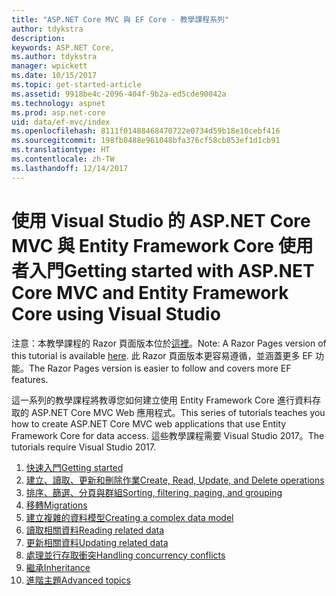 ```yaml
---
title: "ASP.NET Core MVC 與 EF Core - 教學課程系列"
author: tdykstra
description: 
keywords: ASP.NET Core,
ms.author: tdykstra
manager: wpickett
ms.date: 10/15/2017
ms.topic: get-started-article
ms.assetid: 9918be4c-2096-404f-9b2a-ed5cde90042a
ms.technology: aspnet
ms.prod: asp.net-core
uid: data/ef-mvc/index
ms.openlocfilehash: 8111f01488468470722e0734d59b18e10cebf416
ms.sourcegitcommit: 198fb0488e961048bfa376cf58cb853ef1d1cb91
ms.translationtype: HT
ms.contentlocale: zh-TW
ms.lasthandoff: 12/14/2017
---
```

# <a name="getting-started-with-aspnet-core-mvc-and-entity-framework-core-using-visual-studio"></a><span data-ttu-id="88fc3-103">使用 Visual Studio 的 ASP.NET Core MVC 與 Entity Framework Core 使用者入門</span><span class="sxs-lookup"><span data-stu-id="88fc3-103">Getting started with ASP.NET Core MVC and Entity Framework Core using Visual Studio</span></span>

<span data-ttu-id="88fc3-104">注意：本教學課程的 Razor 頁面版本位於[這裡](xref:data/ef-rp/intro)。</span><span class="sxs-lookup"><span data-stu-id="88fc3-104">Note: A Razor Pages version of this tutorial is available [here](xref:data/ef-rp/intro).</span></span> <span data-ttu-id="88fc3-105">此 Razor 頁面版本更容易遵循，並涵蓋更多 EF 功能。</span><span class="sxs-lookup"><span data-stu-id="88fc3-105">The Razor Pages version is easier to follow and covers more EF features.</span></span>

<span data-ttu-id="88fc3-106">這一系列的教學課程將教導您如何建立使用 Entity Framework Core 進行資料存取的 ASP.NET Core MVC Web 應用程式。</span><span class="sxs-lookup"><span data-stu-id="88fc3-106">This series of tutorials teaches you how to create ASP.NET Core MVC web applications that use Entity Framework Core for data access.</span></span> <span data-ttu-id="88fc3-107">這些教學課程需要 Visual Studio 2017。</span><span class="sxs-lookup"><span data-stu-id="88fc3-107">The tutorials require Visual Studio 2017.</span></span>

1. [<span data-ttu-id="88fc3-108">快速入門</span><span class="sxs-lookup"><span data-stu-id="88fc3-108">Getting started</span></span>](intro.md)
2. [<span data-ttu-id="88fc3-109">建立、讀取、更新和刪除作業</span><span class="sxs-lookup"><span data-stu-id="88fc3-109">Create, Read, Update, and Delete operations</span></span>](crud.md)
3. [<span data-ttu-id="88fc3-110">排序、篩選、分頁與群組</span><span class="sxs-lookup"><span data-stu-id="88fc3-110">Sorting, filtering, paging, and grouping</span></span>](sort-filter-page.md)
4. [<span data-ttu-id="88fc3-111">移轉</span><span class="sxs-lookup"><span data-stu-id="88fc3-111">Migrations</span></span>](migrations.md)
5. [<span data-ttu-id="88fc3-112">建立複雜的資料模型</span><span class="sxs-lookup"><span data-stu-id="88fc3-112">Creating a complex data model</span></span>](complex-data-model.md)
6. [<span data-ttu-id="88fc3-113">讀取相關資料</span><span class="sxs-lookup"><span data-stu-id="88fc3-113">Reading related data</span></span>](read-related-data.md)
7. [<span data-ttu-id="88fc3-114">更新相關資料</span><span class="sxs-lookup"><span data-stu-id="88fc3-114">Updating related data</span></span>](update-related-data.md)
8. [<span data-ttu-id="88fc3-115">處理並行存取衝突</span><span class="sxs-lookup"><span data-stu-id="88fc3-115">Handling concurrency conflicts</span></span>](concurrency.md)
9. [<span data-ttu-id="88fc3-116">繼承</span><span class="sxs-lookup"><span data-stu-id="88fc3-116">Inheritance</span></span>](inheritance.md)
10. [<span data-ttu-id="88fc3-117">進階主題</span><span class="sxs-lookup"><span data-stu-id="88fc3-117">Advanced topics</span></span>](advanced.md)
